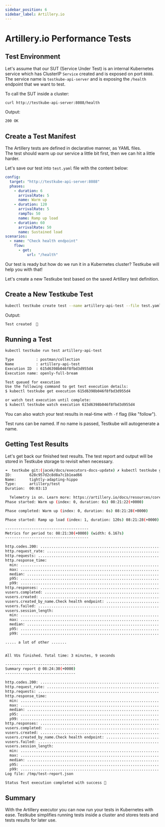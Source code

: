 ```yaml
---
sidebar_position: 6
sidebar_label: Artillery.io
---
```

# Artillery.io Performance Tests


## **Test Environment**

Let's assume that our SUT (Service Under Test) is an internal Kubernetes service which has
ClusterIP `Service` created and is exposed on port `8088`. The service name is `testkube-api-server`
and is exposing the `/health` endpoint that we want to test.

To call the SUT inside a cluster:

```bash
curl http://testkube-api-server:8088/health
```

Output:

```bash
200 OK
```

## **Create a Test Manifest**

The Artillery tests are defined in declarative manner, as YAML files.  
The test should warm up our service a little bit first, then we can hit a little harder.

Let's save our test into `test.yaml` file with the content below:   

```yaml
config:
  target: "http://testkube-api-server:8088"
  phases:
    - duration: 6
      arrivalRate: 5
      name: Warm up
    - duration: 120
      arrivalRate: 5
      rampTo: 50
      name: Ramp up load
    - duration: 60
      arrivalRate: 50
      name: Sustained load
scenarios:
  - name: "Check health endpoint"
    flow:
      - get:
          url: "/health"
```

Our test is ready but how do we run it in a Kubernetes cluster? Testkube will help you with that! 

Let's create a new Testkube test based on the saved Artillery test definition.

## **Create a New Testkube Test**

```bash
kubectl testkube create test --name artillery-api-test --file test.yaml --type artillery/test
```

Output:

```bash
Test created  🥇
```

## **Running a Test**

```bash
kubectl testkube run test artillery-api-test

Type          : postman/collection
Name          : artillery-api-test
Execution ID  : 615d6398b046f8fbd3d955d4
Execution name: openly-full-bream

Test queued for execution
Use the following command to get test execution details:
$ kubectl testkube get execution 615d6398b046f8fbd3d955d4

or watch test execution until complete:
$ kubectl testkube watch execution 615d6398b046f8fbd3d955d4
```

You can also watch your test results in real-time with `-f` flag (like "follow"). 

Test runs can be named. If no name is passed, Testkube will autogenerate a name.

## **Getting Test Results**


Let's get back our finished test results. The test report and output will be stored in Testkube storage to revisit when necessary.

```bash
➜  testkube git:(jacek/docs/executors-docs-update) ✗ kubectl testkube get execution 628c957d2c8d8a7c1b1ead66                                                 
ID:        628c957d2c8d8a7c1b1ead66
Name:      tightly-adapting-hippo
Type:      artillery/test
Duration:  00:03:13

  Telemetry is on. Learn more: https://artillery.io/docs/resources/core/telemetry.html
Phase started: Warm up (index: 0, duration: 6s) 08:21:22(+0000)

Phase completed: Warm up (index: 0, duration: 6s) 08:21:28(+0000)

Phase started: Ramp up load (index: 1, duration: 120s) 08:21:28(+0000)

--------------------------------------
Metrics for period to: 08:21:30(+0000) (width: 6.167s)
--------------------------------------

http.codes.200: ................................................................ 41
http.request_rate: ............................................................. 9/sec
http.requests: ................................................................. 41
http.response_time:
  min: ......................................................................... 0
  max: ......................................................................... 5
  median: ...................................................................... 1
  p95: ......................................................................... 3
  p99: ......................................................................... 3
http.responses: ................................................................ 41
vusers.completed: .............................................................. 41
vusers.created: ................................................................ 41
vusers.created_by_name.Check health endpoint: .................................. 41
vusers.failed: ................................................................. 0
vusers.session_length:
  min: ......................................................................... 3.6
  max: ......................................................................... 73
  median: ...................................................................... 10.5
  p95: ......................................................................... 66
  p99: ......................................................................... 70.1

..... a lot of other .......


All VUs finished. Total time: 3 minutes, 9 seconds

--------------------------------
Summary report @ 08:24:30(+0000)
--------------------------------

http.codes.200: ................................................................ 6469
http.request_rate: ............................................................. 36/sec
http.requests: ................................................................. 6469
http.response_time:
  min: ......................................................................... 0
  max: ......................................................................... 17
  median: ...................................................................... 1
  p95: ......................................................................... 2
  p99: ......................................................................... 4
http.responses: ................................................................ 6469
vusers.completed: .............................................................. 6469
vusers.created: ................................................................ 6469
vusers.created_by_name.Check health endpoint: .................................. 6469
vusers.failed: ................................................................. 0
vusers.session_length:
  min: ......................................................................... 1.7
  max: ......................................................................... 73
  median: ...................................................................... 3
  p95: ......................................................................... 7.2
  p99: ......................................................................... 12.6
Log file: /tmp/test-report.json

Status Test execution completed with success 🥇

```

## **Summary**

With the Artillery executor you can now run your tests in Kubernetes with ease. Testkube simplifies running tests inside a cluster and stores tests and tests results for later use.
